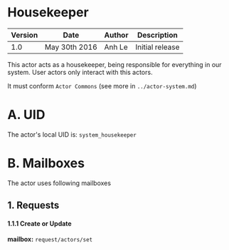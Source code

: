 Housekeeper
=================

| Version | Date | Author | Description |
|-------|-------|-------|-------------|
| 1.0  | May 30th 2016 | Anh Le  | Initial release |

This actor acts as a housekeeper, being responsible for everything in our system.
User actors only interact with this actors.

It must conform `Actor Commons` (see more in `../actor-system.md`)

# A. UID
The actor's local UID is: `system_housekeeper`

# B. Mailboxes
The actor uses following mailboxes

## 1. Requests
#### 1.1.1 Create or Update
**mailbox:** `request/actors/set`
